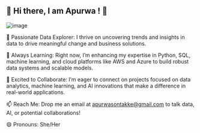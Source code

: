 ## 👋 Hi there, I am Apurwa ! 👋

![image](https://github.com/user-attachments/assets/baeef34f-3cb8-44fb-b389-70901c0a76c7)

👀 Passionate Data Explorer: I thrive on uncovering trends and insights in data to drive meaningful change and business solutions.

🌱 Always Learning: Right now, I’m enhancing my expertise in Python, SQL, machine learning, and cloud platforms like AWS and Azure to build robust data systems and scalable models.

💼 Excited to Collaborate: I’m eager to connect on projects focused on data analytics, machine learning, and AI innovations that make a difference in real-world applications.

📫 Reach Me: Drop me an email at apurwasontakke@gmail.com to talk data, AI, or potential collaborations!

😄 Pronouns: She/Her

<!--
**apurwasontakke/apurwasontakke** is a ✨ _special_ ✨ repository because its `README.md` (this file) appears on your GitHub profile.

Here are some ideas to get you started:

- 🔭 I’m currently working on ...
- 🌱 I’m currently learning ...
- 👯 I’m looking to collaborate on ...
- 🤔 I’m looking for help with ...
- 💬 Ask me about ...
- 📫 How to reach me: ...
- 😄 Pronouns: ...
- ⚡ Fun fact: ...
-->
